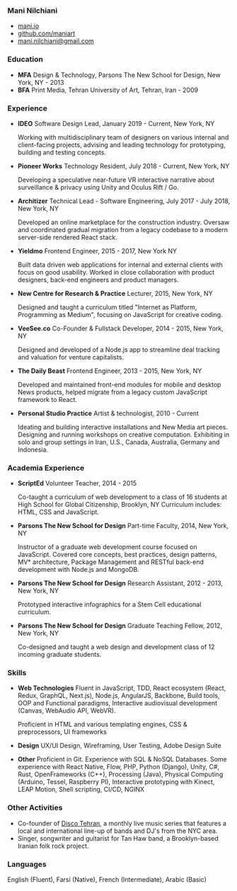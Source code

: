 ### Mani Nilchiani
- [mani.io](http://mani.io)
- [github.com/maniart](http://github.com/maniart)
- [mani.nilchiani@gmail.com](mailto:mani.nilchiani@gmail.com)

### Education
- __MFA__ Design & Technology, Parsons The New School for Design, New York, NY - 2013
- __BFA__ Print Media, Tehran University of Art, Tehran, Iran - 2009 

### Experience

- __IDEO__ Software Design Lead, January 2019 - Current, New York, NY

	Working with multidisciplinary team of designers on various internal and client-facing projects, advising and leading technology for prototyping, building and testing concepts.
	
- __Pioneer Works__ Technology Resident, July 2018 - Current, New York, NY

	Developing a speculative near-future VR interactive narrative about surveillance & privacy using Unity and Oculus Rift / Go.

- __Architizer__ Technical Lead - Software Engineering, July 2017 - July 2018, New York, NY

	Developed an online marketplace for the construction industry. Oversaw and coordinated gradual migration from a legacy codebase to a modern server-side rendered React stack.
 
- __Yieldmo__ Frontend Engineer, 2015 - 2017, New York NY

	Built data driven web applications for internal and external clients with focus on good usability. Worked in close collaboration with product designers, back-end engineers and product managers.

- __New Centre for Research & Practice__ Lecturer, 2015, New York, NY

	Designed and taught a curriculum titled "Internet as Platform, Programming as Medium", focusing on JavaScript for creative coding.

- __VeeSee.co__ Co-Founder & Fullstack Developer, 2014 - 2015, New York, NY

	Designed and developed of a Node.js app to streamline deal tracking and valuation for venture capitalists.

- __The Daily Beast__ Frontend Engineer, 2013 - 2015, New York, NY

	Developed and maintained front-end modules for mobile and desktop News products, helped migrate from a legacy custom JavaScript framework to React.
	
- __Personal Studio Practice__ Artist & technologist, 2010 - Current

	Ideating and building interactive installations and New Media art pieces. Designing and running workshops on creative computation. Exhibiting in solo and group settings in Iran, U.S., Canada, Australia, Germany and Indonesia.

### Academia Experience
- __ScriptEd__ Volunteer Teacher, 2014 - 2015
	
	Co-taught a curriculum of web development to a class of 16 students at High School for Global Citizenship, Brooklyn, NY Curriculum includes: HTML, CSS and JavaScript.
- __Parsons The New School for Design__ Part-time Faculty, 2014, New York, NY
	
	Instructor of a graduate web development course focused on JavaScript. Covered core concepts, best practices, design patterns, MV* architecture, Package Management and RESTful back-end development with Node.js and MongoDB.
	
- __Parsons The New School for Design__ Research Assistant, 2012 - 2013, New York, NY 

	Prototyped interactive infographics for a Stem Cell educational curriculum.
	
- __Parsons The New School for Design__ Graduate Teaching Fellow, 2012, New York, NY

	Co-designed and taught a web design and development class of 12 incoming graduate students.
	
### Skills
- __Web Technologies__ Fluent in JavaScript, TDD, React ecosystem (React, Redux, GraphQL, Next.js), Node.js, AngularJS, Backbone, Build tools, OOP and Functional paradigms, Interactive audiovisual development (Canvas, WebAudio API, WebVR). 
	
	Proficient in HTML and various templating engines, CSS & preprocessors, UI frameworks

- __Design__  UX/UI Design, Wireframing, User Testing, Adobe Design Suite

- __Other__  Proficient in Git. Experience with SQL & NoSQL Databases. 
	Some experience with React Native, Flow, PHP, Python (Django), Unity, C#, Rust, OpenFrameworks (C++), Processing (Java), Physical Computing (Arduino, Tessel, Raspberry PI), Interactive prototyping with Kinect, LEAP Motion, Shell scripting, CI/CD, NGINX

### Other Activities
- Co-founder of [Disco Tehran](http://discotehran.nyc), a monthly live music series that features a local and international line-up of bands and DJ's from the NYC area.
- Singer, songwriter and guitarist for Tan Haw band, a Brooklyn-based Iranian folk rock project.

### Languages
English (Fluent), Farsi (Native), French (Intermediate), Arabic (Basic)
